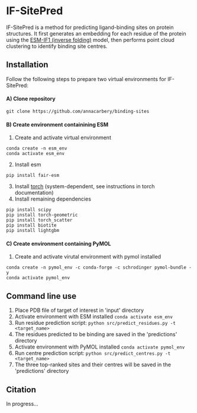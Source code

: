 # IF-SitePred

IF-SitePred is a method for predicting ligand-binding sites on protein structures. It first generates an embedding for each residue of the protein using the [ESM-IF1 (inverse folding)](https://github.com/facebookresearch/esm/tree/main/examples/inverse_folding) model, then performs point cloud clustering to identify binding site centres. 

## Installation

Follow the following steps to prepare two virtual environments for IF-SitePred:

#### A) Clone repository
```
git clone https://github.com/annacarbery/binding-sites
```

#### B) Create environment containining ESM

1. Create and activate virtual environment
```
conda create -n esm_env
conda activate esm_env
```
2. Install esm
```
pip install fair-esm
```
3. Install [torch](https://pytorch.org/) (system-dependent, see instructions in torch documentation)
4. Install remaining dependencies
```
pip install scipy
pip install torch-geometric
pip install torch_scatter
pip install biotite
pip install lightgbm
```

#### C) Create environment containing PyMOL

1. Create and activate virutal environment with pymol installed
```
conda create -n pymol_env -c conda-forge -c schrodinger pymol-bundle -y
conda activate pymol_env
 ```

## Command line use

1. Place PDB file of target of interest in 'input' directory
2. Activate environment with ESM installed
```conda activate esm_env```
3. Run residue prediction script:
```python src/predict_residues.py -t <target_name>```
4. The residues predicted to be binding are saved in the 'predictions' directory
5. Activate environment with PyMOL installed
```conda activate pymol_env```
6. Run centre prediction script:
```python src/predict_centres.py -t <target_name>```
7. The three top-ranked sites and their centres will be saved in the 'predictions' directory

## Citation

In progress...
